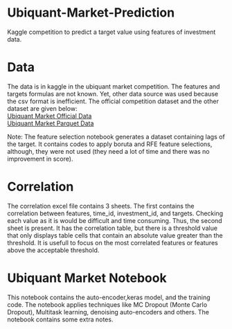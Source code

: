 # Ubiquant-Market-Prediction
Kaggle competition to predict a target value using features of investment data.

<h1>
  Data
</h1>
<p>
  The data is in kaggle in the ubiquant market competition. The features and targets formulas are not known. Yet, other data source was used because the csv format is inefficient. The official competition dataset and the other dataset are given below:<br/>
  <a href="https://www.kaggle.com/competitions/ubiquant-market-prediction/data">Ubiquant Market Official Data</a><br/>
  <a href="https://www.kaggle.com/datasets/robikscube/ubiquant-parquet">Ubiquant Market Parquet Data</a><br/>
  
  Note: The feature selection notebook generates a dataset containing lags of the target. It contains codes to apply boruta and RFE feature selections, although, they were not used (they need a lot of time and there was no improvement in score).
</p>

<h1>
  Correlation
</h1>

<p>
  The correlation excel file contains 3 sheets. The first contains the correlation between features, time_id, investment_id, and targets. Checking each value as it is would be difficult and time consuming. Thus, the second sheet is present. It has the correlation table, but there is a threshold value that only displays table cells that contain an absolute value greater than the threshold. It is usefull to focus on the most correlated features or features above the acceptable threshold.
</p>

<h1>
  Ubiquant Market Notebook
</h1>

<p>
  This notebook contains the auto-encoder,keras model, and the training code. The notebook applies techniques like MC Dropout (Monte Carlo Dropout), Multitask learning, denoising auto-encoders and others. The notebook contains some extra notes.
</p>
